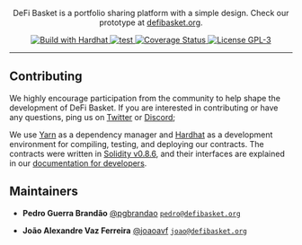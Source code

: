 <p align="center">DeFi Basket is a portfolio sharing platform with a simple design. Check our prototype at <a href="https://defibasket.org">defibasket.org</a>.</p>

<p align="center">
  <a href="https://hardhat.org">
    <img src="https://img.shields.io/badge/built with-Hardhat-f9c937" alt="Build with Hardhat">
  </a>

  <a href="https://github.com/defibasket/defibasket-contracts/actions/workflows/main.yml">
    <img src="https://github.com/defibasket/defibasket-contracts/workflows/lint+compile+test/badge.svg" alt="test"/>
  </a>
  
  <a href='https://coveralls.io/github/defibasket/defibasket-contracts?branch=main'>
    <img src='https://coveralls.io/repos/github/defibasket/defibasket-contracts/badge.svg?branch=main' alt='Coverage Status' />
  </a>

  <a href="https://github.com/defibasket/defibasket-contracts/blob/main/LICENSE">
    <img src="https://img.shields.io/badge/license-GPL--3-blue" alt="License GPL-3">
  </a>
</p>


---

## Contributing

We highly encourage participation from the community to help shape the development of DeFi Basket. If you are interested in
contributing or have any questions, ping us on [Twitter](https://twitter.com/defibasketlabs) or [Discord](https://discord.gg/5AVTGwkCEs);

We use [Yarn](https://yarnpkg.com/) as a dependency manager and [Hardhat](https://hardhat.org/)
as a development environment for compiling, testing, and deploying our contracts. The contracts were written in [Solidity v0.8.6](https://github.com/ethereum/solidity),
and their interfaces are explained in our [documentation for developers](https://docs.defibasket.org/indexpool/developer/architecture). 

## Maintainers

 - **Pedro Guerra Brandão**
 [@pgbrandao](https://github.com/pgbrandao)
 [`pedro@defibasket.org`](mailto:pedro@defibasket.org)

 - **João Alexandre Vaz Ferreira**
 [@joaoavf](https://github.com/joaoavf)
 [`joao@defibasket.org`](mailto:joao@defibasket.org)

